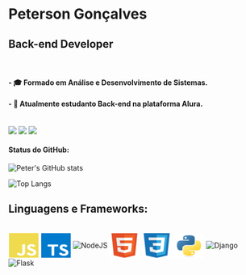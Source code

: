 # Peterson Gonçalves
## Back-end Developer

<br>

#### - 🎓 Formado em Análise e Desenvolvimento de Sistemas.
#### - 🌱 Atualmente estudanto Back-end na plataforma Alura.

<br>

<div> 
  <a href="https://www.linkedin.com/in/petterzz/" target="_blank"><img src="https://img.shields.io/badge/-LinkedIn-%230077B5?style=for-the-badge&logo=linkedin&logoColor=white" target="_blank"></a>
  <a href="mailto:petersong2003@hotmail.com" target="_blank"><img src="https://img.shields.io/badge/Microsoft_Outlook-0078D4?style=for-the-badge&logo=microsoft-outlook&logoColor=white" target="_blank"></a>
  <a href = "mailto:petersong2003@gmail.com"><img src="https://img.shields.io/badge/Gmail-D14836?style=for-the-badge&logo=gmail&logoColor=white" target="_blank"></a>
</div>


#### Status do GitHub:

![Peter's GitHub stats](https://github-readme-stats.vercel.app/api?username=Pettzr&show_icons=true&theme=radical)

![Top Langs](https://github-readme-stats.vercel.app/api/top-langs/?username=Pettzr&theme=radical)


##

## Linguagens e Frameworks:

<div style="display: inline_block"><br>
  <img align="center" alt="Js" height="50" width="60" src="https://raw.githubusercontent.com/devicons/devicon/master/icons/javascript/javascript-plain.svg">
  <img align="center" alt="Ts" height="50" width="60" src="https://raw.githubusercontent.com/devicons/devicon/master/icons/typescript/typescript-plain.svg">
  <img align="center" alt="NodeJS" height="50" width="60" src="https://cdn.jsdelivr.net/gh/devicons/devicon@latest/icons/nodejs/nodejs-original.svg">
  <img align="center" alt="HTML" height="50" width="60" src="https://raw.githubusercontent.com/devicons/devicon/master/icons/html5/html5-original.svg">
  <img align="center" alt="CSS" height="50" width="60" src="https://raw.githubusercontent.com/devicons/devicon/master/icons/css3/css3-original.svg">
  <img align="center" alt="Python" height="50" width="60" src="https://raw.githubusercontent.com/devicons/devicon/master/icons/python/python-original.svg">
  <img align="center" alt="Django" height="50" width="60" src="https://cdn.jsdelivr.net/gh/devicons/devicon@latest/icons/django/django-plain.svg">
  <img align="center" alt="Flask" height="50" width="60" src="https://cdn.jsdelivr.net/gh/devicons/devicon@latest/icons/flask/flask-original.svg">
</div>
